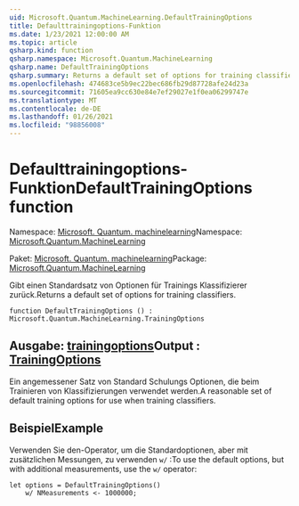 ```yaml
---
uid: Microsoft.Quantum.MachineLearning.DefaultTrainingOptions
title: Defaulttrainingoptions-Funktion
ms.date: 1/23/2021 12:00:00 AM
ms.topic: article
qsharp.kind: function
qsharp.namespace: Microsoft.Quantum.MachineLearning
qsharp.name: DefaultTrainingOptions
qsharp.summary: Returns a default set of options for training classifiers.
ms.openlocfilehash: 474683ce5b9ec22bec686fb29d87728afe24d23a
ms.sourcegitcommit: 71605ea9cc630e84e7ef29027e1f0ea06299747e
ms.translationtype: MT
ms.contentlocale: de-DE
ms.lasthandoff: 01/26/2021
ms.locfileid: "98856008"
---
```

# <a name="defaulttrainingoptions-function"></a><span data-ttu-id="d08d9-102">Defaulttrainingoptions-Funktion</span><span class="sxs-lookup"><span data-stu-id="d08d9-102">DefaultTrainingOptions function</span></span>

<span data-ttu-id="d08d9-103">Namespace: [Microsoft. Quantum. machinelearning](xref:Microsoft.Quantum.MachineLearning)</span><span class="sxs-lookup"><span data-stu-id="d08d9-103">Namespace: [Microsoft.Quantum.MachineLearning](xref:Microsoft.Quantum.MachineLearning)</span></span>

<span data-ttu-id="d08d9-104">Paket: [Microsoft. Quantum. machinelearning](https://nuget.org/packages/Microsoft.Quantum.MachineLearning)</span><span class="sxs-lookup"><span data-stu-id="d08d9-104">Package: [Microsoft.Quantum.MachineLearning](https://nuget.org/packages/Microsoft.Quantum.MachineLearning)</span></span>


<span data-ttu-id="d08d9-105">Gibt einen Standardsatz von Optionen für Trainings Klassifizierer zurück.</span><span class="sxs-lookup"><span data-stu-id="d08d9-105">Returns a default set of options for training classifiers.</span></span>

```qsharp
function DefaultTrainingOptions () : Microsoft.Quantum.MachineLearning.TrainingOptions
```


## <a name="output--trainingoptions"></a><span data-ttu-id="d08d9-106">Ausgabe: [trainingoptions](xref:Microsoft.Quantum.MachineLearning.TrainingOptions)</span><span class="sxs-lookup"><span data-stu-id="d08d9-106">Output : [TrainingOptions](xref:Microsoft.Quantum.MachineLearning.TrainingOptions)</span></span>

<span data-ttu-id="d08d9-107">Ein angemessener Satz von Standard Schulungs Optionen, die beim Trainieren von Klassifizierungen verwendet werden.</span><span class="sxs-lookup"><span data-stu-id="d08d9-107">A reasonable set of default training options for use when training classifiers.</span></span>

## <a name="example"></a><span data-ttu-id="d08d9-108">Beispiel</span><span class="sxs-lookup"><span data-stu-id="d08d9-108">Example</span></span>

<span data-ttu-id="d08d9-109">Verwenden Sie den-Operator, um die Standardoptionen, aber mit zusätzlichen Messungen, zu verwenden `w/` :</span><span class="sxs-lookup"><span data-stu-id="d08d9-109">To use the default options, but with additional measurements, use the `w/` operator:</span></span>

```qsharp
let options = DefaultTrainingOptions()
    w/ NMeasurements <- 1000000;
```